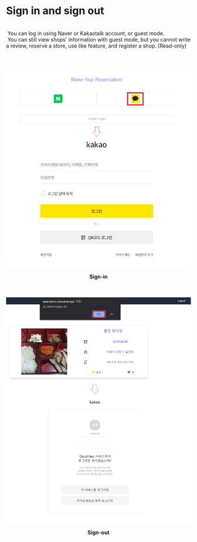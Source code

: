 # Sign in and sign out

<br>
&nbsp;You can log in using Naver or Kakaotalk account, or guest mode.
<br>
&nbsp;You can still view shops' information with guest mode, but you cannot write a review, reserve a store, use like feature, and register a shop. (Read-only)
<br><br><br>

![](/public/10-1-do-sign-in.png)

<div align="center"><b>Sign-in</b></div>
<br><br>

![](/public/10-2-do-sign-out.png)

<div align="center"><b>Sign-out</b></div>
<br><br>
